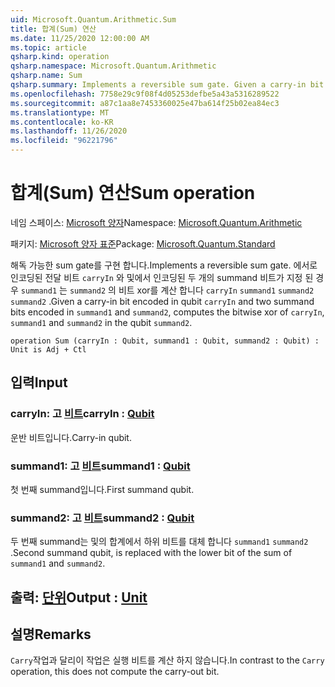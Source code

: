 ```yaml
---
uid: Microsoft.Quantum.Arithmetic.Sum
title: 합계(Sum) 연산
ms.date: 11/25/2020 12:00:00 AM
ms.topic: article
qsharp.kind: operation
qsharp.namespace: Microsoft.Quantum.Arithmetic
qsharp.name: Sum
qsharp.summary: Implements a reversible sum gate. Given a carry-in bit encoded in qubit `carryIn` and two summand bits encoded in `summand1` and `summand2`, computes the bitwise xor of `carryIn`, `summand1` and `summand2` in the qubit `summand2`.
ms.openlocfilehash: 7758e29c9f08f4d05253defbe5a43a5316289522
ms.sourcegitcommit: a87c1aa8e7453360025e47ba614f25b02ea84ec3
ms.translationtype: MT
ms.contentlocale: ko-KR
ms.lasthandoff: 11/26/2020
ms.locfileid: "96221796"
---
```

# <a name="sum-operation"></a><span data-ttu-id="5b444-102">합계(Sum) 연산</span><span class="sxs-lookup"><span data-stu-id="5b444-102">Sum operation</span></span>

<span data-ttu-id="5b444-103">네임 스페이스: [Microsoft 양자](xref:Microsoft.Quantum.Arithmetic)</span><span class="sxs-lookup"><span data-stu-id="5b444-103">Namespace: [Microsoft.Quantum.Arithmetic](xref:Microsoft.Quantum.Arithmetic)</span></span>

<span data-ttu-id="5b444-104">패키지: [Microsoft 양자 표준](https://nuget.org/packages/Microsoft.Quantum.Standard)</span><span class="sxs-lookup"><span data-stu-id="5b444-104">Package: [Microsoft.Quantum.Standard](https://nuget.org/packages/Microsoft.Quantum.Standard)</span></span>


<span data-ttu-id="5b444-105">해독 가능한 sum gate를 구현 합니다.</span><span class="sxs-lookup"><span data-stu-id="5b444-105">Implements a reversible sum gate.</span></span> <span data-ttu-id="5b444-106">에서로 인코딩된 전달 비트 `carryIn` 와 및에서 인코딩된 두 개의 summand 비트가 지정 된 경우 `summand1` 는 `summand2` 의 비트 xor를 계산 합니다 `carryIn` `summand1` `summand2` `summand2` .</span><span class="sxs-lookup"><span data-stu-id="5b444-106">Given a carry-in bit encoded in qubit `carryIn` and two summand bits encoded in `summand1` and `summand2`, computes the bitwise xor of `carryIn`, `summand1` and `summand2` in the qubit `summand2`.</span></span>

```qsharp
operation Sum (carryIn : Qubit, summand1 : Qubit, summand2 : Qubit) : Unit is Adj + Ctl
```


## <a name="input"></a><span data-ttu-id="5b444-107">입력</span><span class="sxs-lookup"><span data-stu-id="5b444-107">Input</span></span>

### <a name="carryin--qubit"></a><span data-ttu-id="5b444-108">carryIn: 고 [비트](xref:microsoft.quantum.lang-ref.qubit)</span><span class="sxs-lookup"><span data-stu-id="5b444-108">carryIn : [Qubit](xref:microsoft.quantum.lang-ref.qubit)</span></span>

<span data-ttu-id="5b444-109">운반 비트입니다.</span><span class="sxs-lookup"><span data-stu-id="5b444-109">Carry-in qubit.</span></span>


### <a name="summand1--qubit"></a><span data-ttu-id="5b444-110">summand1: 고 [비트](xref:microsoft.quantum.lang-ref.qubit)</span><span class="sxs-lookup"><span data-stu-id="5b444-110">summand1 : [Qubit](xref:microsoft.quantum.lang-ref.qubit)</span></span>

<span data-ttu-id="5b444-111">첫 번째 summand입니다.</span><span class="sxs-lookup"><span data-stu-id="5b444-111">First summand qubit.</span></span>


### <a name="summand2--qubit"></a><span data-ttu-id="5b444-112">summand2: 고 [비트](xref:microsoft.quantum.lang-ref.qubit)</span><span class="sxs-lookup"><span data-stu-id="5b444-112">summand2 : [Qubit](xref:microsoft.quantum.lang-ref.qubit)</span></span>

<span data-ttu-id="5b444-113">두 번째 summand는 및의 합계에서 하위 비트를 대체 합니다 `summand1` `summand2` .</span><span class="sxs-lookup"><span data-stu-id="5b444-113">Second summand qubit, is replaced with the lower bit of the sum of `summand1` and `summand2`.</span></span>



## <a name="output--unit"></a><span data-ttu-id="5b444-114">출력: [단위](xref:microsoft.quantum.lang-ref.unit)</span><span class="sxs-lookup"><span data-stu-id="5b444-114">Output : [Unit](xref:microsoft.quantum.lang-ref.unit)</span></span>



## <a name="remarks"></a><span data-ttu-id="5b444-115">설명</span><span class="sxs-lookup"><span data-stu-id="5b444-115">Remarks</span></span>

<span data-ttu-id="5b444-116">`Carry`작업과 달리이 작업은 실행 비트를 계산 하지 않습니다.</span><span class="sxs-lookup"><span data-stu-id="5b444-116">In contrast to the `Carry` operation, this does not compute the carry-out bit.</span></span>